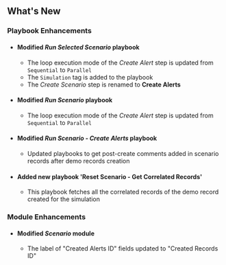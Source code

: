 ## What's New
### Playbook Enhancements

- #### Modified *Run Selected Scenario* playbook
  - The loop execution mode of the *Create Alert* step is updated from `Sequential` to `Parallel`
  - The `Simulation` tag is added to the playbook
  - The *Create Scenario* step is renamed to **Create Alerts** 

- #### Modified *Run Scenario* playbook
  - The loop execution mode of the *Create Alert* step is updated from `Sequential` to `Parallel`

- #### Modified *Run Scenario - Create Alerts* playbook
  - Updated playbooks to get post-create comments added in scenario records after demo records creation

- #### Added new playbook 'Reset Scenario - Get Correlated Records' 
  - This playbook fetches all the correlated records of the demo record created for the simulation

### Module Enhancements
- #### Modified *Scenario* module
  - The label of "Created Alerts ID" fields updated to "Created Records ID"


